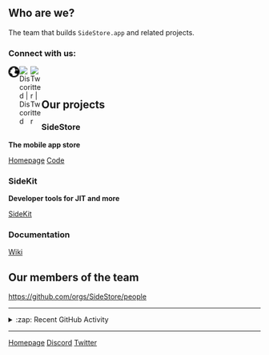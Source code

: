 <!-- 
Docs: How to use GitHub README and actions to auto-generate embedded content.
https://github.com/anuraghazra/github-readme-stats
https://www.youtube.com/watch?v=n6d4KHSKqGk
https://github.com/rahuldkjain/github-profile-readme-generator
 -->

## Who are we?

The team that builds `SideStore.app` and related projects.

### Connect with us:

<!--
[![Website](https://img.shields.io/website?label=sidestore.io&style=for-the-badge&url=https://sidestore.io)](https://sidestore.io)
[![Twitter Follow](https://img.shields.io/twitter/follow/sidestore_io?color=1DA1F2&logo=twitter&style=for-the-badge)](https://twitter.com/intent/follow?original_referer=https%3A%2F%2Fgithub.com%2Fsidestore&screen_name=sidestore)
[![GitHub Followers](https://img.shields.io/github/followers/sidestore?style=for-the-badge)]()
[![GitHub Sponsors](https://img.shields.io/github/sponsors/sidestore?style=for-the-badge
)]() 
-->

[<img align="left" alt="sidestore.io" width="22px" src="https://raw.githubusercontent.com/iconic/open-iconic/master/svg/globe.svg" />][website]
[<img align="left" alt="Discord | Discord" width="22px" src="https://cdn.jsdelivr.net/npm/simple-icons@v3/icons/discord.svg" />][discord]
[<img align="left" alt="Twitter | Twitter" width="22px" src="https://cdn.jsdelivr.net/npm/simple-icons@v3/icons/twitter.svg" />][twitter]

<br />
<br />

## Our projects

### SideStore

__The mobile app store__

[Homepage][website]
[Code][git.sidestore]

### SideKit

__Developer tools for JIT and more__

[SideKit][git.sidekit]

### Documentation

[Wiki][wiki]

## Our members of the team

https://github.com/orgs/SideStore/people

---

<details>
  <summary>:zap: Recent GitHub Activity</summary>

<!--START_SECTION:activity-->
1. 🗣 Commented on [#714](https://github.com/SideStore/SideStore/issues/714) in [SideStore/SideStore](https://github.com/SideStore/SideStore)
2. 🗣 Commented on [#65](https://github.com/SideStore/SideStore/issues/65) in [SideStore/SideStore](https://github.com/SideStore/SideStore)
3. 🗣 Commented on [#832](https://github.com/SideStore/SideStore/issues/832) in [SideStore/SideStore](https://github.com/SideStore/SideStore)
4. 🗣 Commented on [#832](https://github.com/SideStore/SideStore/issues/832) in [SideStore/SideStore](https://github.com/SideStore/SideStore)
5. 🗣 Commented on [#735](https://github.com/SideStore/SideStore/issues/735) in [SideStore/SideStore](https://github.com/SideStore/SideStore)
6. 🗣 Commented on [#617](https://github.com/SideStore/SideStore/issues/617) in [SideStore/SideStore](https://github.com/SideStore/SideStore)
7. 🗣 Commented on [#841](https://github.com/SideStore/SideStore/issues/841) in [SideStore/SideStore](https://github.com/SideStore/SideStore)
8. ❗️ Closed issue [#841](https://github.com/SideStore/SideStore/issues/841) in [SideStore/SideStore](https://github.com/SideStore/SideStore)
9. 🗣 Commented on [#617](https://github.com/SideStore/SideStore/issues/617) in [SideStore/SideStore](https://github.com/SideStore/SideStore)
10. 🗣 Commented on [#856](https://github.com/SideStore/SideStore/issues/856) in [SideStore/SideStore](https://github.com/SideStore/SideStore)
11. ❗️ Closed issue [#856](https://github.com/SideStore/SideStore/issues/856) in [SideStore/SideStore](https://github.com/SideStore/SideStore)
12. 🗣 Commented on [#617](https://github.com/SideStore/SideStore/issues/617) in [SideStore/SideStore](https://github.com/SideStore/SideStore)
13. 🗣 Commented on [#855](https://github.com/SideStore/SideStore/issues/855) in [SideStore/SideStore](https://github.com/SideStore/SideStore)
14. 🗣 Commented on [#835](https://github.com/SideStore/SideStore/issues/835) in [SideStore/SideStore](https://github.com/SideStore/SideStore)
15. 🗣 Commented on [#12](https://github.com/SideStore/SideServer-for-Linux/issues/12) in [SideStore/SideServer-for-Linux](https://github.com/SideStore/SideServer-for-Linux)
16. 🗣 Commented on [#835](https://github.com/SideStore/SideStore/issues/835) in [SideStore/SideStore](https://github.com/SideStore/SideStore)
17. 🗣 Commented on [#835](https://github.com/SideStore/SideStore/issues/835) in [SideStore/SideStore](https://github.com/SideStore/SideStore)
18. 🗣 Commented on [#855](https://github.com/SideStore/SideStore/issues/855) in [SideStore/SideStore](https://github.com/SideStore/SideStore)
19. 🗣 Commented on [#856](https://github.com/SideStore/SideStore/issues/856) in [SideStore/SideStore](https://github.com/SideStore/SideStore)
20. 🗣 Commented on [#856](https://github.com/SideStore/SideStore/issues/856) in [SideStore/SideStore](https://github.com/SideStore/SideStore)
<!--END_SECTION:activity-->

</details>

---

[Homepage][patreon] [Discord][discord] [Twitter][twitter]

<!--
- [Patreon][patreon]
- [OpenCollective][opencollective]
- [YouTube][youtube]
-->

[website]: https://sidestore.io
[wiki]: https://wiki.sidestore.io
[twitter]: https://twitter.com/sidestore_io
[discord]: https://discord.gg/sidestore-949183273383395328
[youtube]: https://youtube.com/TODO
[patreon]: https://www.patreon.com/SideStore
[opencollective]: https://opencollective.com/TODO
[git.sidestore]: https://github.com/SideStore/SideStore/
[git.sidekit]: https://github.com/SideStore/SideKit

